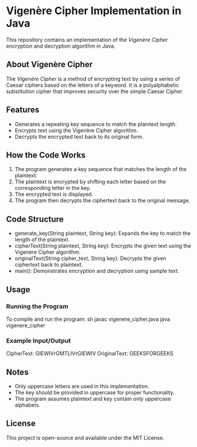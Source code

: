 # Vigenère Cipher Implementation in Java

This repository contains an implementation of the *Vigenère Cipher* encryption and decryption algorithm in Java.

## About Vigenère Cipher
The *Vigenère Cipher* is a method of encrypting text by using a series of Caesar ciphers based on the letters of a keyword. It is a polyalphabetic substitution cipher that improves security over the simple Caesar Cipher.

## Features
- Generates a repeating key sequence to match the plaintext length.
- Encrypts text using the Vigenère Cipher algorithm.
- Decrypts the encrypted text back to its original form.

## How the Code Works
1. The program generates a key sequence that matches the length of the plaintext.
2. The plaintext is encrypted by shifting each letter based on the corresponding letter in the key.
3. The encrypted text is displayed.
4. The program then decrypts the ciphertext back to the original message.

## Code Structure
- generate_key(String plaintext, String key): Expands the key to match the length of the plaintext.
- cipherText(String plaintext, String key): Encrypts the given text using the Vigenère Cipher algorithm.
- originalText(String cipher_text, String key): Decrypts the given ciphertext back to plaintext.
- main(): Demonstrates encryption and decryption using sample text.

## Usage
### Running the Program
To compile and run the program:
sh
javac vigenere_cipher.java
java vigenere_cipher


### Example Input/Output

CipherText: GIEWIVrGMTLIVrGIEWIV
OriginalText: GEEKSFORGEEKS


## Notes
- Only uppercase letters are used in this implementation.
- The key should be provided in uppercase for proper functionality.
- The program assumes plaintext and key contain only uppercase alphabets.

## License
This project is open-source and available under the MIT License.

